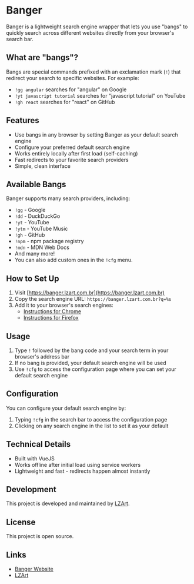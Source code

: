 # Banger

Banger is a lightweight search engine wrapper that lets you use "bangs" to quickly search across different websites directly from your browser's search bar.

## What are "bangs"?

Bangs are special commands prefixed with an exclamation mark (`!`) that redirect your search to specific websites. For example:

- `!gg angular` searches for "angular" on Google
- `!yt javascript tutorial` searches for "javascript tutorial" on YouTube
- `!gh react` searches for "react" on GitHub

## Features

- Use bangs in any browser by setting Banger as your default search engine
- Configure your preferred default search engine
- Works entirely locally after first load (self-caching)
- Fast redirects to your favorite search providers
- Simple, clean interface

## Available Bangs

Banger supports many search providers, including:

- `!gg` - Google
- `!dd` - DuckDuckGo
- `!yt` - YouTube
- `!ytm` - YouTube Music
- `!gh` - GitHub
- `!npm` - npm package registry
- `!mdn` - MDN Web Docs
- And many more!
- You can also add custom ones in the `!cfg` menu.

## How to Set Up

1. Visit [https://banger.lzart.com.br](https://banger.lzart.com.br)
2. Copy the search engine URL: `https://banger.lzart.com.br?q=%s`
3. Add it to your browser's search engines:
   - [Instructions for Chrome](https://support.google.com/chrome/answer/95426?hl=pt-BR&co=GENIE.Platform%3DDesktop&oco=1)
   - [Instructions for Firefox](https://support.mozilla.org/pt-PT/kb/adicionar-ou-remover-motores-de-pesquisa-firefox#w_adicionar-um-motor-de-pesquisa-a-partir-da-barra-da-pesquisa)

## Usage

1. Type `!` followed by the bang code and your search term in your browser's address bar
2. If no bang is provided, your default search engine will be used
3. Use `!cfg` to access the configuration page where you can set your default search engine

## Configuration

You can configure your default search engine by:

1. Typing `!cfg` in the search bar to access the configuration page
2. Clicking on any search engine in the list to set it as your default

## Technical Details

- Built with VueJS
- Works offline after initial load using service workers
- Lightweight and fast - redirects happen almost instantly

## Development

This project is developed and maintained by [LZArt](https://lzart.com.br).

## License

This project is open source.

## Links

- [Banger Website](https://banger.lzart.com.br)
- [LZArt](https://lzart.com.br)
